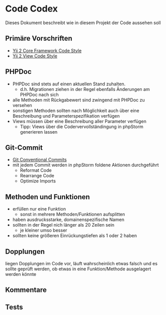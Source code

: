 Code Codex
==========
Dieses Dokument beschreibt wie in diesem Projekt der Code aussehen soll

Primäre Vorschriften
--------------------
- [Yii 2 Core Framework Code Style](https://github.com/yiisoft/yii2/blob/master/docs/internals/core-code-style.md)
- [Yii 2 View Code Style](https://github.com/yiisoft/yii2/blob/master/docs/internals/view-code-style.md)

PHPDoc
------
- PHPDoc sind stets auf einen aktuellen Stand zuhalten. 
    - d.h. Migrationen ziehen in der Regel ebenfalls Änderungen am PHPDoc nach sich
- alle Methoden mit Rückgabewert sind zwingend mit PHPDoc zu versehen
- sonstigen Methoden sollten nach Möglichkeit auch über eine Beschreibung und Parameterspezifikation verfügen
- Views müssen über eine Beschreibung aller Parameter verfügen
    - Tipp: Views über die Codervervollständingung in phpStorm generieren lassen
    
Git-Commit
----------
- [Git Conventional Commits](https://www.conventionalcommits.org/en/v1.0.0-beta.4/#summary)
- mit jedem Commit werden in phpStorm foldene Aktionen durchgeführt
    - Reformat Code
    - Rearrange Code
    - Optimize Imports
    
Methoden und Funktionen
-----------------------
- erfüllen nur eine Funktion
    - sonst in mehrere Methoden/Funktionen aufsplitten
- haben ausdrucksstarke, domainenspezifische Namen
- sollten in der Regel nich länger als 20 Zeilen sein
    - je kleiner umso besser
- sollten keine größeren Einrückungstiefen als 1 oder 2 haben

Dopplungen
----------
liegen Dopplungen im Code vor, läuft wahrscheinlich etwas falsch und es sollte geprüft werden, ob etwas in eine Funktion/Methode ausgelagert werden könnte

Kommentare
----------

Tests
-----

